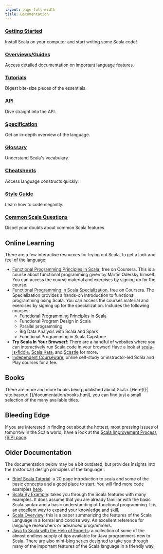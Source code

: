 ```yaml
---
layout: page-full-width
title: Documentation
---
```


<div class="container">
  <div class="row">
    <div class="span4 doc-block">
      <h3><a href="{{ site.baseurl }}/documentation/getting-started.html">Getting Started</a></h3>
      <p>Install Scala on your computer and start writing some Scala code!</p>
    </div>
    <div class="span4 doc-block">
      <h3><a href="http://docs.scala-lang.org/overviews/">Overviews/Guides</a></h3>
      <p>Access detailed documentation on important language features.</p>
    </div>
    <div class="span4 doc-block">
      <h3><a href="http://docs.scala-lang.org/tutorials/">Tutorials</a></h3>
      <p>Digest bite-size pieces of the essentials.</p>
    </div>
  </div>

  <div class="row">
    <div class="span4 doc-block">
      <h3><a href="{{ site.baseurl }}/documentation/api.html">API</a></h3>
      <p>Dive straight into the API.</p>
    </div>
    <div class="span4 doc-block">
      <h3><a href="{{ site.baseurl }}/files/archive/spec/2.11/">Specification</a></h3>
      <p>Get an in-depth overview of the language.</p>
    </div>
    <div class="span4 doc-block">
      <h3><a href="http://docs.scala-lang.org/glossary/">Glossary</a></h3>
      <p>Understand Scala's vocabulary.</p>
    </div>
  </div>

  <div class="row">
    <div class="span4 doc-block">
      <h3><a href="http://docs.scala-lang.org/cheatsheets/">Cheatsheets</a></h3>
      <p>Access language constructs quickly.</p>
    </div>
    <div class="span4 doc-block">
      <h3><a href="http://docs.scala-lang.org/style/">Style Guide</a></h3>
      <p>Learn how to code elegantly.</p>
    </div>
    <div class="span4 doc-block">
      <h3><a href="http://docs.scala-lang.org/tutorials/">Common Scala Questions</a></h3>
      <p>Dispel your doubts about common Scala features.</p>
    </div>
  </div>
</div>


<!-- Keep this text here for now
## The Scala Documentation Site

Your main entry point into online documentation on Scala is the official documentation site, [docs.scala-lang.org](http://docs.scala-lang.org/). It contains a growing number of articles, guides and tutorials. The following list highlights some of the most important documents, but the doc site contains much more than that!
-->


## Online Learning

There are a few interactive resources for trying out Scala, to get a look and feel of the language:

 * [Functional Programming Principles in Scala](https://www.coursera.org/course/progfun), free on Coursera. This is a course about functional programming given by Martin Odersky himself. You can access the course material and exercises by
 signing up for the course.
 * [Functional Programming in Scala Specialization](https://www.coursera.org/specializations/scala), free on Coursera. The Specialization provides a hands-on introduction to functional programming using Scala. You can access the courses material and exercises by signing up for the specialization. Includes the following courses:
    * Functional Programming Principles in Scala
    * Functional Program Design in Scala
    * Parallel programming
    * Big Data Analysis with Scala and Spark
    * Functional Programming in Scala Capstone
 * **Try Scala In Your Browser!**: There are a handful of websites where you can interactively run Scala code in your browser! Have a look at [scala-js-fiddle](http://www.scala-js-fiddle.com/), [Scala Kata](http://www.scalakata.com/), and [Scastie](http://scastie.org/) for more.
 * [Independent Courseware](http://getscala.com), online self-study or instructor-led Scala and Play courses for a fee.

## Books

There are more and more books being published about Scala. [Here]({{ site.baseurl  }}/documentation/books.html), you can find just a small selection of the many available titles.


## Bleeding Edge

If you are interested in finding out about the hottest, most pressing issues of tomorrow in the Scala world, have a look at the
[Scala Improvement Process (SIP) page](http://docs.scala-lang.org/sips/).

## Older Documentation

The documentation below may be a bit outdated, but provides insights into the (historical) design principles of
the language :

 * [Brief Scala Tutorial](http://www.scala-lang.org/docu/files/ScalaTutorial.pdf): a 20 page introduction to scala and some of the basic concepts and a good place to start. You will find more code examples [here](http://www.scala-lang.org/node/219).
 * [Scala By Example](http://www.scala-lang.org/docu/files/ScalaByExample.pdf): takes you through the Scala features with many examples. It does assume that you are already familiar with the basic Scala syntax and a basic understanding of functional programming. It is an excellent way to expand your knowledge and skill.
 * [Scala Overview](http://www.scala-lang.org/docu/files/ScalaOverview.pdf): this is a paper summarizing the features of the Scala Language in a formal and concise way. An excellent reference for language researchers or advanced programmers.
 * [Java to Scala with the Help of Experts](http://www.scala-lang.org/node/960): a collection of some of the almost endless supply of tips available for Java programmers new to Scala. There are also mini-blog series designed to take you through many of the important features of the Scala language in a friendly way.

<!-- ## Research

Scala is also a very useful language to do research on/in. You can find Scala-related publications at the
[LAMP research page](http://lamp.epfl.ch/publications). Other Scala-related research material can be found on the
[Scala Days](http://days2012.scala-lang.org/) website and the [Scala2013](http://lampwww.epfl.ch/~hmiller/scala2013/) workshop website. For an in-depth view of the technical details of the language, you may also find of interest the [Scala Language Specification]({{ site.baseurl }}/files/archive/nightly/pdfs/ScalaReference.pdf).
 -->
